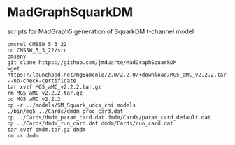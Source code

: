 MadGraphSquarkDM
================

scripts for MadGraph5 generation of SquarkDM t-channel model

```
cmsrel CMSSW_5_3_22
cd CMSSW_5_3_22/src
cmsenv
git clone https://github.com/jmduarte/MadGraphSquarkDM
wget https://launchpad.net/mg5amcnlo/2.0/2.2.0/+download/MG5_aMC_v2.2.2.tar.gz --no-check-certificate
tar xvzf MG5_aMC_v2.2.2.tar.gz
rm MG5_aMC_v2.2.2.tar.gz
cd MG5_aMC_v2.2.2
cp -r ../models/SM_Squark_udcs_chi models
./bin/mg5 ../Cards/dmdm_proc_card.dat
cp ../Cards/dmdm_param_card.dat dmdm/Cards/param_card_default.dat
cp ../Cards/dmdm_run_card.dat dmdm/Cards/run_card.dat
tar cvzf dmdm.tar.gz dmdm
rm -r dmdm
```